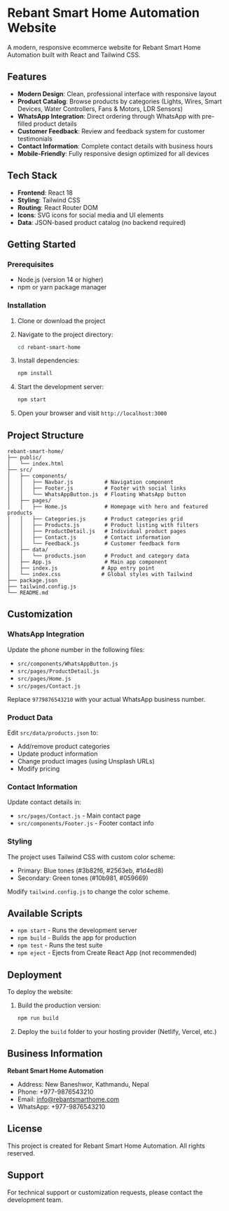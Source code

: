 # Rebant Smart Home Automation Website

A modern, responsive ecommerce website for Rebant Smart Home Automation built with React and Tailwind CSS.

## Features

- **Modern Design**: Clean, professional interface with responsive layout
- **Product Catalog**: Browse products by categories (Lights, Wires, Smart Devices, Water Controllers, Fans & Motors, LDR Sensors)
- **WhatsApp Integration**: Direct ordering through WhatsApp with pre-filled product details
- **Customer Feedback**: Review and feedback system for customer testimonials
- **Contact Information**: Complete contact details with business hours
- **Mobile-Friendly**: Fully responsive design optimized for all devices

## Tech Stack

- **Frontend**: React 18
- **Styling**: Tailwind CSS
- **Routing**: React Router DOM
- **Icons**: SVG icons for social media and UI elements
- **Data**: JSON-based product catalog (no backend required)

## Getting Started

### Prerequisites

- Node.js (version 14 or higher)
- npm or yarn package manager

### Installation

1. Clone or download the project
2. Navigate to the project directory:
   ```bash
   cd rebant-smart-home
   ```

3. Install dependencies:
   ```bash
   npm install
   ```

4. Start the development server:
   ```bash
   npm start
   ```

5. Open your browser and visit `http://localhost:3000`

## Project Structure

```
rebant-smart-home/
├── public/
│   └── index.html
├── src/
│   ├── components/
│   │   ├── Navbar.js          # Navigation component
│   │   ├── Footer.js          # Footer with social links
│   │   └── WhatsAppButton.js  # Floating WhatsApp button
│   ├── pages/
│   │   ├── Home.js            # Homepage with hero and featured products
│   │   ├── Categories.js      # Product categories grid
│   │   ├── Products.js        # Product listing with filters
│   │   ├── ProductDetail.js   # Individual product pages
│   │   ├── Contact.js         # Contact information
│   │   └── Feedback.js        # Customer feedback form
│   ├── data/
│   │   └── products.json      # Product and category data
│   ├── App.js                 # Main app component
│   ├── index.js              # App entry point
│   └── index.css             # Global styles with Tailwind
├── package.json
├── tailwind.config.js
└── README.md
```

## Customization

### WhatsApp Integration

Update the phone number in the following files:
- `src/components/WhatsAppButton.js`
- `src/pages/ProductDetail.js`
- `src/pages/Home.js`
- `src/pages/Contact.js`

Replace `9779876543210` with your actual WhatsApp business number.

### Product Data

Edit `src/data/products.json` to:
- Add/remove product categories
- Update product information
- Change product images (using Unsplash URLs)
- Modify pricing

### Contact Information

Update contact details in:
- `src/pages/Contact.js` - Main contact page
- `src/components/Footer.js` - Footer contact info

### Styling

The project uses Tailwind CSS with custom color scheme:
- Primary: Blue tones (#3b82f6, #2563eb, #1d4ed8)
- Secondary: Green tones (#10b981, #059669)

Modify `tailwind.config.js` to change the color scheme.

## Available Scripts

- `npm start` - Runs the development server
- `npm build` - Builds the app for production
- `npm test` - Runs the test suite
- `npm eject` - Ejects from Create React App (not recommended)

## Deployment

To deploy the website:

1. Build the production version:
   ```bash
   npm run build
   ```

2. Deploy the `build` folder to your hosting provider (Netlify, Vercel, etc.)

## Business Information

**Rebant Smart Home Automation**
- Address: New Baneshwor, Kathmandu, Nepal
- Phone: +977-9876543210
- Email: info@rebantsmarthome.com
- WhatsApp: +977-9876543210

## License

This project is created for Rebant Smart Home Automation. All rights reserved.

## Support

For technical support or customization requests, please contact the development team.
